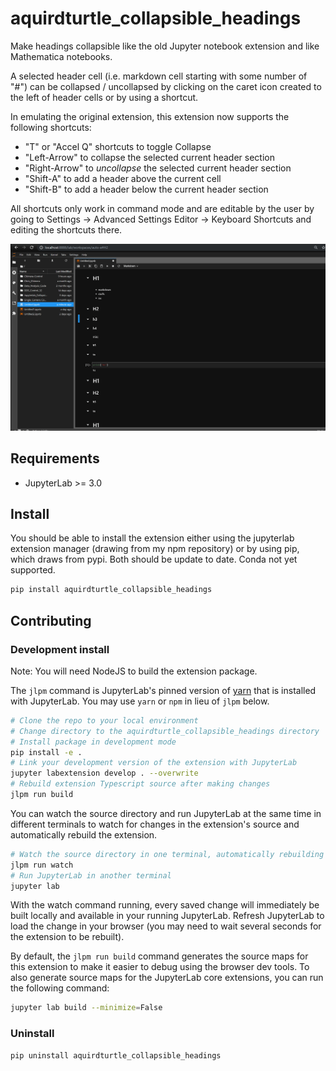 # aquirdturtle_collapsible_headings

Make headings collapsible like the old Jupyter notebook extension and like Mathematica notebooks.

A selected header cell (i.e. markdown cell starting with some number of "#") can be collapsed / uncollapsed by clicking on the caret icon created to the left of header cells or by using a shortcut.

In emulating the original extension, this extension now supports the following shortcuts:
- "T" or "Accel Q" shortcuts to toggle Collapse
- "Left-Arrow" to collapse the selected current header section
- "Right-Arrow" to *uncollapse* the selected current header section
- "Shift-A" to add a header above the current cell
- "Shift-B" to add a header below the current header section

All shortcuts only work in command mode and are editable by the user by going to Settings -> Advanced Settings Editor -> Keyboard Shortcuts and editing the shortcuts there.

![Alt Text](Demo2.gif)

## Requirements

* JupyterLab >= 3.0

## Install

You should be able to install the extension either using the jupyterlab extension manager (drawing from my npm repository) or by using pip, which draws from pypi. Both should be update to date. Conda not yet supported.

```bash
pip install aquirdturtle_collapsible_headings
```

## Contributing

### Development install

Note: You will need NodeJS to build the extension package.

The `jlpm` command is JupyterLab's pinned version of
[yarn](https://yarnpkg.com/) that is installed with JupyterLab. You may use
`yarn` or `npm` in lieu of `jlpm` below.

```bash
# Clone the repo to your local environment
# Change directory to the aquirdturtle_collapsible_headings directory
# Install package in development mode
pip install -e .
# Link your development version of the extension with JupyterLab
jupyter labextension develop . --overwrite
# Rebuild extension Typescript source after making changes
jlpm run build
```

You can watch the source directory and run JupyterLab at the same time in different terminals to watch for changes in the extension's source and automatically rebuild the extension.

```bash
# Watch the source directory in one terminal, automatically rebuilding when needed
jlpm run watch
# Run JupyterLab in another terminal
jupyter lab
```

With the watch command running, every saved change will immediately be built locally and available in your running JupyterLab. Refresh JupyterLab to load the change in your browser (you may need to wait several seconds for the extension to be rebuilt).

By default, the `jlpm run build` command generates the source maps for this extension to make it easier to debug using the browser dev tools. To also generate source maps for the JupyterLab core extensions, you can run the following command:

```bash
jupyter lab build --minimize=False
```

### Uninstall

```bash
pip uninstall aquirdturtle_collapsible_headings
```
